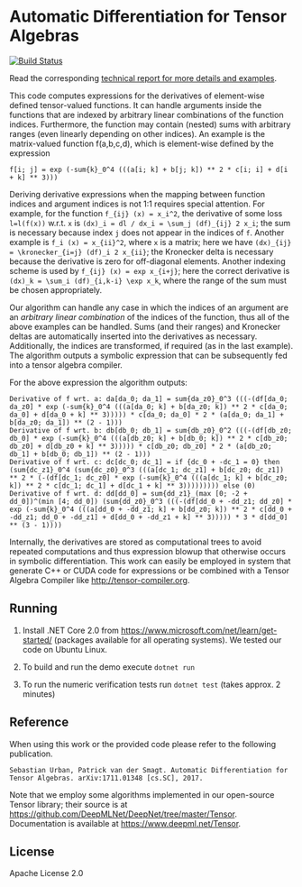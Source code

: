 Automatic Differentiation for Tensor Algebras
=============================================

[![Build Status](https://www.travis-ci.org/surban/TensorAlgDiff.svg?branch=master)](https://www.travis-ci.org/TensorAlgDiff/TensorAlgDiff)

Read the corresponding [technical report for more details and examples](https://arxiv.org/abs/1711.01348).

This code computes expressions for the derivatives of element-wise defined tensor-valued functions.
It can handle arguments inside the functions that are indexed by arbitrary linear combinations of the function indices.
Furthermore, the function may contain (nested) sums with arbitrary ranges (even linearly depending on other indices).
An example is the matrix-valued function f(a,b,c,d), which is element-wise defined by the expression

    f[i; j] = exp (-sum{k}_0^4 (((a[i; k] + b[j; k]) ** 2 * c[i; i] + d[i + k] ** 3)))

Deriving derivative expressions when the mapping between function indices and argument indices is not 1:1 requires special attention.
For example, for the function `f_{ij} (x) = x_i^2`, the derivative of some loss `l=l(f(x))` w.r.t. `x` is `(dx)_i = dl / dx_i = \sum_j (df)_{ij} 2 x_i`; the sum is necessary because index `j` does not appear in the indices of `f`.
Another example is `f_i (x) = x_{ii}^2`, where `x` is a matrix; here we have `(dx)_{ij} = \kronecker_{i=j} (df)_i 2 x_{ii}`; the Kronecker delta is necessary because the derivative is zero for off-diagonal elements.
Another indexing scheme is used by `f_{ij} (x) = exp x_{i+j}`; here the correct derivative is `(dx)_k = \sum_i (df)_{i,k-i} \exp x_k`, where the range of the sum must be chosen appropriately.

Our algorithm can handle any case in which the indices of an argument are an *arbitrary linear combination* of the indices of the function, thus all of the above examples can be handled.
Sums (and their ranges) and Kronecker deltas are automatically inserted into the derivatives as necessary.
Additionally, the indices are transformed, if required (as in the last example).
The algorithm outputs a symbolic expression that can be subsequently fed into a tensor algebra compiler.

For the above expression the algorithm outputs:

    Derivative of f wrt. a: da[da_0; da_1] = sum{da_z0}_0^3 (((-(df[da_0; da_z0] * exp (-sum{k}_0^4 (((a[da_0; k] + b[da_z0; k]) ** 2 * c[da_0; da_0] + d[da_0 + k] ** 3))))) * c[da_0; da_0] * 2 * (a[da_0; da_1] + b[da_z0; da_1]) ** (2 - 1)))
    Derivative of f wrt. b: db[db_0; db_1] = sum{db_z0}_0^2 (((-(df[db_z0; db_0] * exp (-sum{k}_0^4 (((a[db_z0; k] + b[db_0; k]) ** 2 * c[db_z0; db_z0] + d[db_z0 + k] ** 3))))) * c[db_z0; db_z0] * 2 * (a[db_z0; db_1] + b[db_0; db_1]) ** (2 - 1)))
    Derivative of f wrt. c: dc[dc_0; dc_1] = if {dc_0 + -dc_1 = 0} then (sum{dc_z1}_0^4 (sum{dc_z0}_0^3 (((a[dc_1; dc_z1] + b[dc_z0; dc_z1]) ** 2 * (-(df[dc_1; dc_z0] * exp (-sum{k}_0^4 (((a[dc_1; k] + b[dc_z0; k]) ** 2 * c[dc_1; dc_1] + d[dc_1 + k] ** 3))))))))) else (0)
    Derivative of f wrt. d: dd[dd_0] = sum{dd_z1}_(max [0; -2 + dd_0])^(min [4; dd_0]) (sum{dd_z0}_0^3 (((-(df[dd_0 + -dd_z1; dd_z0] * exp (-sum{k}_0^4 (((a[dd_0 + -dd_z1; k] + b[dd_z0; k]) ** 2 * c[dd_0 + -dd_z1; dd_0 + -dd_z1] + d[dd_0 + -dd_z1 + k] ** 3))))) * 3 * d[dd_0] ** (3 - 1))))

Internally, the derivatives are stored as computational trees to avoid repeated computations and thus expression blowup that otherwise occurs in symbolic differentiation.
This work can easily be employed in system that generate C++ or CUDA code for expressions or be combined with a Tensor Algebra Compiler like <http://tensor-compiler.org>.

Running
-------

1. Install .NET Core 2.0 from <https://www.microsoft.com/net/learn/get-started/> (packages available for all operating systems). We tested our code on Ubuntu Linux.

2. To build and run the demo execute `dotnet run`

3. To run the numeric verification tests run `dotnet test` (takes approx. 2 minutes)

Reference
---------

When using this work or the provided code please refer to the following publication.

    Sebastian Urban, Patrick van der Smagt. Automatic Differentiation for Tensor Algebras. arXiv:1711.01348 [cs.SC], 2017.

Note that we employ some algorithms implemented in our open-source Tensor library; their source is at <https://github.com/DeepMLNet/DeepNet/tree/master/Tensor>.
Documentation is available at <https://www.deepml.net/Tensor>.

License
-------

Apache License 2.0
